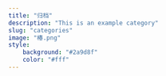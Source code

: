 ```yaml
---
title: "归档"
description: "This is an example category"
slug: "categories"
image: "椿.png"
style:
    background: "#2a9d8f"
    color: "#fff"
---
```

